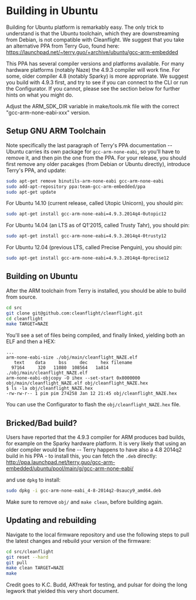 # Building in Ubuntu

Building for Ubuntu platform is remarkably easy. The only trick to understand is that the Ubuntu toolchain,
which they are downstreaming from Debian, is not compatible with Cleanflight. We suggest that you take an
alternative PPA from Terry Guo, found here:
https://launchpad.net/~terry.guo/+archive/ubuntu/gcc-arm-embedded

This PPA has several compiler versions and platforms available. For many hardware platforms (notably Naze)
the 4.9.3 compiler will work fine. For some, older compiler 4.8 (notably Sparky) is more appropriate. We
suggest you build with 4.9.3 first, and try to see if you can connect to the CLI or run the Configurator.
If you cannot, please see the section below for further hints on what you might do.

Adjust the ARM_SDK_DIR variable in make/tools.mk file with the correct "gcc-arm-none-eabi-xxx" version.

## Setup GNU ARM Toolchain

Note specifically the last paragraph of Terry's PPA documentation -- Ubuntu carries its own package for
`gcc-arm-none-eabi`, so you'll have to remove it, and then pin the one from the PPA.
For your release, you should first remove any older pacakges (from Debian or Ubuntu directly), introduce
Terry's PPA, and update:
```bash
sudo apt-get remove binutils-arm-none-eabi gcc-arm-none-eabi
sudo add-apt-repository ppa:team-gcc-arm-embedded/ppa
sudo apt-get update
```

For Ubuntu 14.10 (current release, called Utopic Unicorn), you should pin:
```bash
sudo apt-get install gcc-arm-none-eabi=4.9.3.2014q4-0utopic12
```

For Ubuntu 14.04 (an LTS as of Q1'2015, called Trusty Tahr), you should pin:
```bash
sudo apt-get install gcc-arm-none-eabi=4.9.3.2014q4-0trusty12
```

For Ubuntu 12.04 (previous LTS, called Precise Penguin), you should pin:
```bash
sudo apt-get install gcc-arm-none-eabi=4.9.3.2014q4-0precise12
```

## Building on Ubuntu

After the ARM toolchain from Terry is installed, you should be able to build from source.
```bash
cd src
git clone git@github.com:cleanflight/cleanflight.git
cd cleanflight
make TARGET=NAZE
```

You'll see a set of files being compiled, and finally linked, yielding both an ELF and then a HEX:
```
...
arm-none-eabi-size ./obj/main/cleanflight_NAZE.elf
   text    data     bss     dec     hex filename
  97164     320   11080  108564   1a814 ./obj/main/cleanflight_NAZE.elf
arm-none-eabi-objcopy -O ihex --set-start 0x8000000 obj/main/cleanflight_NAZE.elf obj/cleanflight_NAZE.hex
$ ls -la obj/cleanflight_NAZE.hex
-rw-rw-r-- 1 pim pim 274258 Jan 12 21:45 obj/cleanflight_NAZE.hex
```

You can use the Configurator to flash the `obj/cleanflight_NAZE.hex` file.

## Bricked/Bad build?

Users have reported that the 4.9.3 compiler for ARM produces bad builds, for example on the Sparky hardware platform.
It is very likely that using an older compiler would be fine -- Terry happens to have also a 4.8 2014q2 build in his
PPA - to install this, you can fetch the `.deb` directly:
http://ppa.launchpad.net/terry.guo/gcc-arm-embedded/ubuntu/pool/main/g/gcc-arm-none-eabi/

and use `dpkg` to install:
```bash
sudo dpkg -i gcc-arm-none-eabi_4-8-2014q2-0saucy9_amd64.deb
```

Make sure to remove `obj/` and `make clean`, before building again.

## Updating and rebuilding

Navigate to the local firmware repository and use the following steps to pull the latest changes and rebuild your version of the firmware:

```bash
cd src/cleanflight
git reset --hard
git pull
make clean TARGET=NAZE
make
```

Credit goes to K.C. Budd, AKfreak for testing, and pulsar for doing the long legwork that yielded this very short document.
